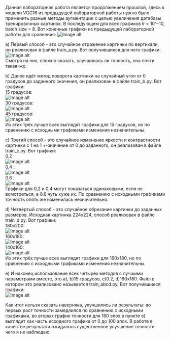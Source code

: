 Данная лабораторная работа является продолжением прошлой, здесь к модели VGG16 из предыдущей лабораторной работы нужно было применить разные методы аугментации с целью увеличения датабазы тренировочных картинок. В последующем для всех графиков lr = 10^-10, batch size = 8. Вот конечные графики из предыдущей лабораторной работы для сравнения:
![Image alt](https://github.com/BabeyKirill/SMOMI/blob/lab4/Unfreezed160-10.png)

a) Первый способ - это случайное отражение картинки по вертикали, он реализован в файле train_a.py. Вот получившиеся для него графики:
![Image alt](https://github.com/BabeyKirill/SMOMI/blob/lab4/A_Ep90_lr-10.png)                                               
Смотря на них, сложно сказать, улучшилась ли точность, она почти такая-же.

b) Далее идёт метод поворота картинки на случайный угол от 0 градусов до заданного значения, он реализован в файле train_b.py. Вот графики:                                                                                                                 
15 градусов:                                                                                                                                       
![Image alt](https://github.com/BabeyKirill/SMOMI/blob/lab4/b15_Ep120_lr-10.png)                                                                 
30 градусов:                                                                                                                                                                                                                                             
![Image alt](https://github.com/BabeyKirill/SMOMI/blob/lab4/b30_Ep120_lr-10.png)                                                      
45 градусов:                                                                                                                                   
![Image alt](https://github.com/BabeyKirill/SMOMI/blob/lab4/b45_Ep120_lr-10.png)                                                                                          
Из этих трёх лучше всех выглядят графики для 15 градусов, но по сравнению с исходными графиками изменения незначительны.

с) Третий способ - это случайное изменение яркости и контрастности картинки с 1 на 1 +-значение от 0 до заданного, он реализован в файле train_c.py. Вот графики:                                                                                                  
0.2 :                                                                                                                                            
![Image alt](https://github.com/BabeyKirill/SMOMI/blob/lab4/c02_Ep120_lr-10.png)                                                                             
0.4 :                                                                                                                                        
![Image alt](https://github.com/BabeyKirill/SMOMI/blob/lab4/%D1%8104_Ep120_lr-10.png)                                                                 
0.6 :                                                                                                                                        
![Image alt](https://github.com/BabeyKirill/SMOMI/blob/lab4/c06_Ep120_lr-10.png)                                                                                                                           
Графики для 0,2 и 0,4 могут показаться одинаковыми, если не всмотреться, а 0.6 чуть хуже их. По сравнению с исходными графиками точность опять же изменилась незначительно.

d) Четвёртый способ - это случайное обрезание картинки до заданных размеров. Исходная картинка 224х224, способ реализован в файле train_d.py. Вот графики:                                                                                                           
180х200:                                                                                                                                     
![Image alt](https://github.com/BabeyKirill/SMOMI/blob/lab4/d40_20_Ep90_lr-10.png)                                                                     
160x180:                                                                                                                                      
![Image alt](https://github.com/BabeyKirill/SMOMI/blob/lab4/d60_40_Ep120_lr-10.png)                                                                                      
140x160:                                                                                                                                      
![Image alt](https://github.com/BabeyKirill/SMOMI/blob/lab4/d80_60_Ep120_lr-10.png)                                                                                                           
Из этих трёх лучше всех выглядят графики для 160х180, но по сравнению с исходными графиками изменения незначительны.

e) И наконец использование всех четырёх методов с лучшими параметрами вместе, это a), b)15 градусов, c)0.2, d)160x180. Файл в котором это реализовано называется train_abcd.py. Вот получившиеся графики:                                                                                                       
![Image alt](https://github.com/BabeyKirill/SMOMI/blob/lab4/abcd15_02_60_40_Ep160_lr-10.png)                                                                 

Как итог нельзя сказать наверняка, улучшились ли результаты: во первых рост точности замедлился по сравнению с исходными графиками, во вторых график точности для 160 эпох в пункте e) выглядит как часть исходного графика от 0 до 100 эпох. В работе в качестве результата ожидалось существенное улучшение точности чего я не наблюдаю.
